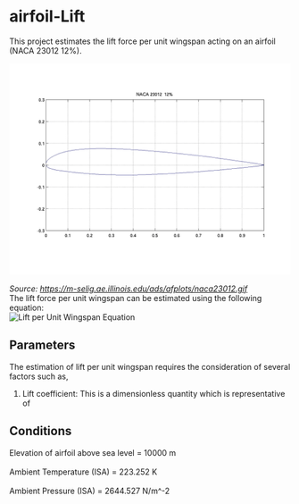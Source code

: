 # airfoil-Lift

This project estimates the lift force per unit wingspan acting on an airfoil (NACA 23012 12%).

![NACA 23012 12%](naca23012%20(1).gif) <br>

*Source: https://m-selig.ae.illinois.edu/ads/afplots/naca23012.gif*
<br>
The lift force per unit wingspan can be estimated using the following equation:
<br>
![Lift per Unit Wingspan Equation](https://render.githubusercontent.com/render/math?math=Lift%20per%20Unit%20Wingspan%20=%20\frac{1}{2}%20\cdot%20C_L%20\cdot%20\rho%20\cdot%20V^2%20\cdot%20A)

## Parameters
The estimation of lift per unit wingspan requires the consideration of several factors such as,
1. Lift coefficient: This is a dimensionless quantity which is representative of 

## Conditions

Elevation of airfoil above sea level = 10000 m    
<br>
Ambient Temperature (ISA)            = 223.252 K      
<br>
Ambient Pressure (ISA)               = 2644.527 N/m^-2   
<br>


